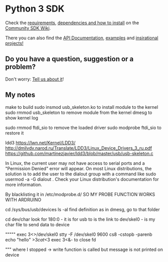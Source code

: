 # Python 3 SDK

Check the [requirements](https://github.com/KanoComputing/community-sdk/wiki/Installation-Guides#python-3), [dependencies and how to install](https://github.com/KanoComputing/community-sdk/wiki/Installation-Guides#python-3-with-mu-editor) on the [Community SDK Wiki](https://github.com/KanoComputing/community-sdk/wiki).

There you can also find the [API Documentation](https://github.com/KanoComputing/community-sdk/wiki/Python-SDK-API-Documentation), [examples](https://github.com/KanoComputing/community-sdk/wiki/Documentation#python-3) and [insirational projects!](https://github.com/KanoComputing/community-sdk/wiki/Inspirational-Projects)

## Do you have a question, suggestion or a problem?

Don't worry: [Tell us about it](https://github.com/KanoComputing/community-sdk/issues)!


## My notes
make to build
sudo insmod usb_skeleton.ko to install module to the kernel
sudo rmmod usb_skeleton to remove module from the kernel
dmesg to show kernel log

sudo rmmod ftdi_sio to remove the loaded driver
sudo modprobe ftdi_sio to restore it

ldd3
https://lwn.net/Kernel/LDD3/
http://dmilvdv.narod.ru/Translate/LDD3/Linux_Device_Drivers_3_ru.pdf
https://github.com/martinezjavier/ldd3/blob/master/usb/usb-skeleton.c



In Linux, the current user may not have access to serial ports and a "Permission Denied" error will appear. On most Linux distributions, the solution is to add the user to the dialout group with a command like sudo usermod -a -G dialout <USERNAME>. Check your Linux distribution's documentation for more information.


By blacklisting it in /etc/modprobe.d/ SO MY PROBE FUNCTION WORKS WITH ARDRUINO

cd /sys/bus/usb/devices
ls -al
find definition as in dmesg, go to that folder

cd dev/char look for 180:0 - it is for usb to is the link to
dev/skel0 - is my char file to send data to device

"""""
exec 3<>/dev/skel0
stty -F /dev/skel0 9600 cs8 -cstopb -parenb
echo "hello" >$3
cat <$3
exec 3<&-  to close fd


"""
where I stopped -> write function is called but message is not printed on device
